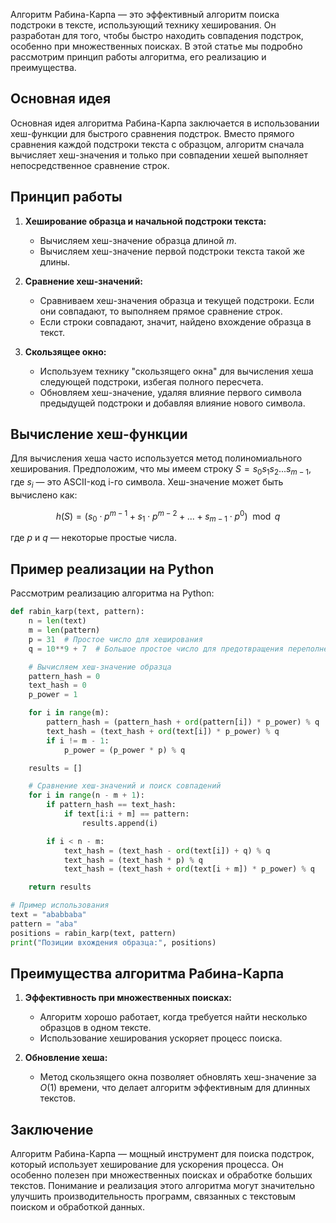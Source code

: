 Алгоритм Рабина-Карпа — это эффективный алгоритм поиска подстроки в тексте, использующий технику хеширования. Он разработан для того, чтобы быстро находить совпадения подстрок, особенно при множественных поисках. В этой статье мы подробно рассмотрим принцип работы алгоритма, его реализацию и преимущества.

## Основная идея

Основная идея алгоритма Рабина-Карпа заключается в использовании хеш-функции для быстрого сравнения подстрок. Вместо прямого сравнения каждой подстроки текста с образцом, алгоритм сначала вычисляет хеш-значения и только при совпадении хешей выполняет непосредственное сравнение строк.

## Принцип работы

1. **Хеширование образца и начальной подстроки текста:**
   - Вычисляем хеш-значение образца длиной $m$.
   - Вычисляем хеш-значение первой подстроки текста такой же длины.

2. **Сравнение хеш-значений:**
   - Сравниваем хеш-значения образца и текущей подстроки. Если они совпадают, то выполняем прямое сравнение строк.
   - Если строки совпадают, значит, найдено вхождение образца в текст.

3. **Скользящее окно:**
   - Используем технику "скользящего окна" для вычисления хеша следующей подстроки, избегая полного пересчета.
   - Обновляем хеш-значение, удаляя влияние первого символа предыдущей подстроки и добавляя влияние нового символа.

## Вычисление хеш-функции

Для вычисления хеша часто используется метод полиномиального хеширования. Предположим, что мы имеем строку $S = s_0s_1s_2...s_{m-1}$, где $s_i$ — это ASCII-код i-го символа. Хеш-значение может быть вычислено как:

$$h(S) = (s_0 \cdot p^{m-1} + s_1 \cdot p^{m-2} + ... + s_{m-1} \cdot p^0) \mod q$$

где $p$ и $q$ — некоторые простые числа.

## Пример реализации на Python

Рассмотрим реализацию алгоритма на Python:

```python
def rabin_karp(text, pattern):
    n = len(text)
    m = len(pattern)
    p = 31  # Простое число для хеширования
    q = 10**9 + 7  # Большое простое число для предотвращения переполнения

    # Вычисляем хеш-значение образца
    pattern_hash = 0
    text_hash = 0
    p_power = 1

    for i in range(m):
        pattern_hash = (pattern_hash + ord(pattern[i]) * p_power) % q
        text_hash = (text_hash + ord(text[i]) * p_power) % q
        if i != m - 1:
            p_power = (p_power * p) % q

    results = []

    # Сравнение хеш-значений и поиск совпадений
    for i in range(n - m + 1):
        if pattern_hash == text_hash:
            if text[i:i + m] == pattern:
                results.append(i)

        if i < n - m:
            text_hash = (text_hash - ord(text[i]) + q) % q
            text_hash = (text_hash * p) % q
            text_hash = (text_hash + ord(text[i + m]) * p_power) % q

    return results

# Пример использования
text = "ababbaba"
pattern = "aba"
positions = rabin_karp(text, pattern)
print("Позиции вхождения образца:", positions)
```

## Преимущества алгоритма Рабина-Карпа

1. **Эффективность при множественных поисках:**
   - Алгоритм хорошо работает, когда требуется найти несколько образцов в одном тексте.
   - Использование хеширования ускоряет процесс поиска.

2. **Обновление хеша:**
   - Метод скользящего окна позволяет обновлять хеш-значение за $O(1)$ времени, что делает алгоритм эффективным для длинных текстов.

## Заключение

Алгоритм Рабина-Карпа — мощный инструмент для поиска подстрок, который использует хеширование для ускорения процесса. Он особенно полезен при множественных поисках и обработке больших текстов. Понимание и реализация этого алгоритма могут значительно улучшить производительность программ, связанных с текстовым поиском и обработкой данных.